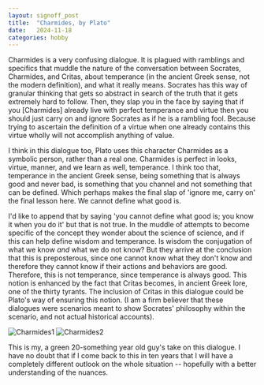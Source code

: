 ```yaml
---
layout: signoff_post
title:  "Charmides, by Plato"
date:   2024-11-18
categories: hobby
---
```


Charmides is a very confusing dialogue. It is plagued with ramblings and specifics that muddle the nature of the conversation between Socrates, Charmides, and Critas, about temperance (in the ancient Greek sense, not the modern definition), and what it really means. Socrates has this way of granular thinking that gets so abstract in search of the truth that it gets extremely hard to follow. Then, they slap you in the face by saying that if you [Charmides] already live with perfect temperance and virtue then you should just carry on and ignore Socrates as if he is a rambling fool. Because trying to ascertain the definition of a virtue when one already contains this virtue wholly will not accomplish anything of value.

I think in this dialogue too, Plato uses this character Charmides as a symbolic person, rather than a real one. Charmides is perfect in looks, virtue, manner, and we learn as well, temperance. I think too that, temperance in the ancient Greek sense, being something that is always good and never bad, is something that you channel and not something that can be defined. Which perhaps makes the final slap of 'ignore me, carry on' the final lesson here. We cannot define what good is.

I'd like to append that by saying 'you cannot define what good is; you know it when you do it' but that is not true. In the muddle of attempts to become specific of the concept they wonder about the science of science, and if this can help define wisdom and temperance. Is wisdom the conjugation of what we know _and_ what we do not know? But they arrive at the conclusion that this is preposterous, since one cannot know what they don't know and therefore they cannot know if their actions and behaviors are good. Therefore, this is not temperance, since temperance is always good. This notion is enhanced by the fact that Critas becomes, in ancient Greek lore, one of the thirty tyrants. The inclusion of Critas in this dialogue could be Plato's way of ensuring this notion. (I am a firm believer that these dialogues were scenarios meant to show Socrates' philosophy within the scenario, and not actual historical accounts).

![Charmides1](https://cdn.kobo.com/book-images/a5702c46-d70a-4640-8c32-131e26553dbb/1200/1200/False/charmides-or-temperance-1.jpg)
![Charmides2](https://wholereader.com/server/files/30450e14e2b8891098c49f7fd5b7823b/c95016a1ceaba524c2278d180c836deb.webp)

This is my, a green 20-something year old guy's take on this dialogue. I have no doubt that if I come back to this in ten years that I will have a completely different outlook on the whole situation -- hopefully with a better understanding of the nuances. 